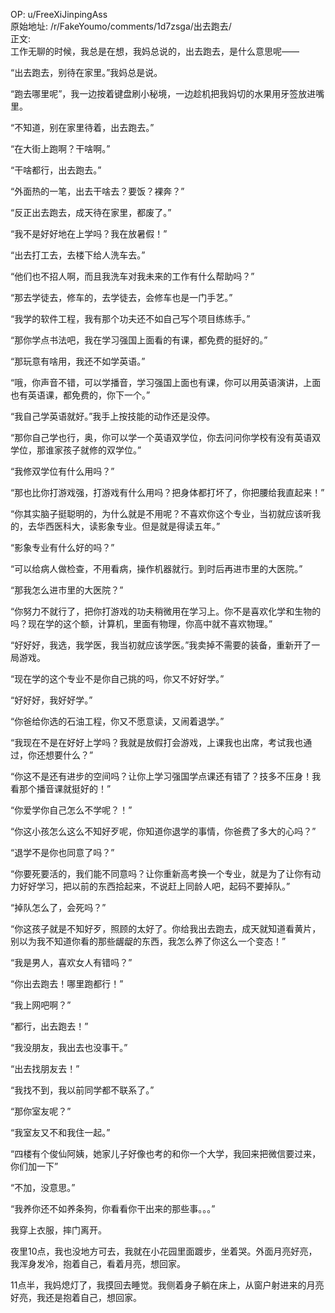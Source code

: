
OP: u/FreeXiJinpingAss  
原始地址: /r/FakeYoumo/comments/1d7zsga/出去跑去/  
正文:  
工作无聊的时候，我总是在想，我妈总说的，出去跑去，是什么意思呢——

“出去跑去，别待在家里。”我妈总是说。

“跑去哪里呢”，我一边按着键盘刷小秘境，一边趁机把我妈切的水果用牙签放进嘴里。

“不知道，别在家里待着，出去跑去。”

“在大街上跑啊？干啥啊。”

“干啥都行，出去跑去。”

“外面热的一笔，出去干啥去？要饭？裸奔？”

“反正出去跑去，成天待在家里，都废了。”

“我不是好好地在上学吗？我在放暑假！”

“出去打工去，去楼下给人洗车去。”

“他们也不招人啊，而且我洗车对我未来的工作有什么帮助吗？”

“那去学徒去，修车的，去学徒去，会修车也是一门手艺。”

“我学的软件工程，我有那个功夫还不如自己写个项目练练手。”

“那你学点书法吧，我在学习强国上面看的有课，都免费的挺好的。”

“那玩意有啥用，我还不如学英语。”

“哦，你声音不错，可以学播音，学习强国上面也有课，你可以用英语演讲，上面也有英语课，都免费的，你下一个。”

“我自己学英语就好。”我手上按技能的动作还是没停。

“那你自己学也行，奥，你可以学一个英语双学位，你去问问你学校有没有英语双学位，那谁家孩子就修的双学位。”

“我修双学位有什么用吗？”

“那也比你打游戏强，打游戏有什么用吗？把身体都打坏了，你把腰给我直起来！”

“你其实脑子挺聪明的，为什么就是不用呢？不喜欢你这个专业，当初就应该听我的，去华西医科大，读影象专业。但是就是得读五年。”

“影象专业有什么好的吗？”

“可以给病人做检查，不用看病，操作机器就行。到时后再进市里的大医院。”

“那我怎么进市里的大医院？”

“你努力不就行了，把你打游戏的功夫稍微用在学习上。你不是喜欢化学和生物的吗？现在学的这个额，计算机，里面有物理，你高中就不喜欢物理。”

“好好好，我选，我学医，我当初就应该学医。”我卖掉不需要的装备，重新开了一局游戏。

“现在学的这个专业不是你自己挑的吗，你又不好好学。”

“好好好，我好好学。”

“你爸给你选的石油工程，你又不愿意读，又闹着退学。”

“我现在不是在好好上学吗？我就是放假打会游戏，上课我也出席，考试我也通过，你还想要什么？”

“你这不是还有进步的空间吗？让你上学习强国学点课还有错了？技多不压身！我看那个播音课就挺好的！”

“你爱学你自己怎么不学呢？！”

“你这小孩怎么这么不知好歹呢，你知道你退学的事情，你爸费了多大的心吗？”

“退学不是你也同意了吗？”

“你要死要活的，我们能不同意吗？让你重新高考换一个专业，就是为了让你有动力好好学习，把以前的东西拾起来，不说赶上同龄人吧，起码不要掉队。”

“掉队怎么了，会死吗？”

“你这孩子就是不知好歹，照顾的太好了。你给我出去跑去，成天就知道看黄片，别以为我不知道你看的那些龌龊的东西，我怎么养了你这么一个变态！”

“我是男人，喜欢女人有错吗？”

“你出去跑去！哪里跑都行！”

“我上网吧啊？”

“都行，出去跑去！”

“我没朋友，我出去也没事干。”

“出去找朋友去！”

“我找不到，我以前同学都不联系了。”

“那你室友呢？”

“我室友又不和我住一起。”

“四楼有个俊仙阿姨，她家儿子好像也考的和你一个大学，我回来把微信要过来，你们加一下”

“不加，没意思。”

“我养你还不如养条狗，你看看你干出来的那些事。。。”

我穿上衣服，摔门离开。

夜里10点，我也没地方可去，我就在小花园里面踱步，坐着哭。外面月亮好亮，我浑身发冷，抱着自己，看着月亮，想回家。

11点半，我妈熄灯了，我摸回去睡觉。我侧着身子躺在床上，从窗户射进来的月亮好亮，我还是抱着自己，想回家。
